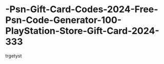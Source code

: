 # -Psn-Gift-Card-Codes-2024-Free-Psn-Code-Generator-100-PlayStation-Store-Gift-Card-2024-333
trgetyst
